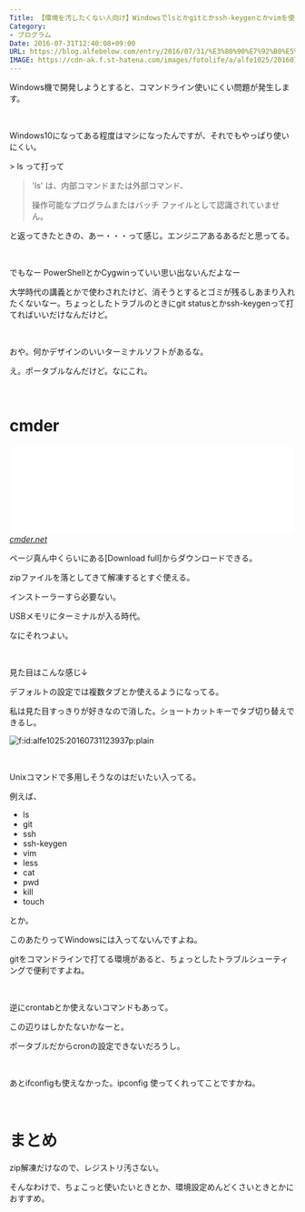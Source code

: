 ```yaml
---
Title: 【環境を汚したくない人向け】Windowsでlsとかgitとかssh-keygenとかvimを使えるようにするcmder
Category:
- プログラム
Date: 2016-07-31T12:40:08+09:00
URL: https://blog.alfebelow.com/entry/2016/07/31/%E3%80%90%E7%92%B0%E5%A2%83%E3%82%92%E6%B1%9A%E3%81%97%E3%81%9F%E3%81%8F%E3%81%AA%E3%81%84%E4%BA%BA%E5%90%91%E3%81%91%E3%80%91Windows%E3%81%A7ls%E3%81%A8%E3%81%8Bgit%E3%81%A8%E3%81%8Bssh-keygen%E3%81%A8
IMAGE: https://cdn-ak.f.st-hatena.com/images/fotolife/a/alfe1025/20160731/20160731123937.png
---
```


<p>Windows機で開発しようとすると、コマンドライン使いにくい問題が発生します。</p>
<p> </p>
<p>Windows10になってある程度はマシになったんですが、それでもやっぱり使いにくい。</p>
<p>&gt; ls って打って</p>
<blockquote>
<p>'ls' は、内部コマンドまたは外部コマンド、</p>
<p>操作可能なプログラムまたはバッチ ファイルとして認識されていません。 </p>
</blockquote>
<p>と返ってきたときの、あー・・・って感じ。エンジニアあるあるだと思ってる。</p>
<p> </p>
<p>でもなー PowerShellとかCygwinっていい思い出ないんだよなー</p>
<p>大学時代の講義とかで使わされたけど、消そうとするとゴミが残るしあまり入れたくないなー。ちょっとしたトラブルのときにgit statusとかssh-keygenって打てればいいだけなんだけど。</p>
<p> </p>
<p>おや。何かデザインのいいターミナルソフトがあるな。</p>
<p>え。ポータブルなんだけど。なにこれ。</p>
<p> </p>

# cmder

<p><iframe class="embed-card embed-webcard" style="display: block; width: 100%; height: 155px; max-width: 500px; margin: auto;" title="cmder | Console Emulator" src="//hatenablog-parts.com/embed?url=http%3A%2F%2Fcmder.net%2F" frameborder="0" scrolling="no"></iframe><cite class="hatena-citation"><a href="http://cmder.net/">cmder.net</a></cite></p>
<p>ページ真ん中くらいにある[Download full]からダウンロードできる。</p>
<p>zipファイルを落としてきて解凍するとすぐ使える。</p>
<p>インストーラーすら必要ない。</p>
<p>USBメモリにターミナルが入る時代。</p>
<p>なにそれつよい。</p>
<p> </p>
<p>見た目はこんな感じ↓</p>
<p>デフォルトの設定では複数タブとか使えるようになってる。</p>
<p>私は見た目すっきりが好きなので消した。ショートカットキーでタブ切り替えできるし。</p>
<p><img class="hatena-fotolife" title="f:id:alfe1025:20160731123937p:plain" src="https://cdn-ak.f.st-hatena.com/images/fotolife/a/alfe1025/20160731/20160731123937.png" alt="f:id:alfe1025:20160731123937p:plain" /></p>
<p> </p>
<p>Unixコマンドで多用しそうなのはだいたい入ってる。</p>
<p>例えば、</p>
<ul>
<li>ls</li>
<li>git</li>
<li>ssh</li>
<li>ssh-keygen</li>
<li>vim</li>
<li>less</li>
<li>cat</li>
<li>pwd</li>
<li>kill</li>
<li>touch</li>
</ul>
<p>とか。</p>
<p>このあたりってWindowsには入ってないんですよね。</p>
<p>gitをコマンドラインで打てる環境があると、ちょっとしたトラブルシューティングで便利ですよね。</p>
<p> </p>
<p>逆にcrontabとか使えないコマンドもあって。</p>
<p>この辺りはしかたないかなーと。</p>
<p>ポータブルだからcronの設定できないだろうし。</p>
<p> </p>
<p>あとifconfigも使えなかった。ipconfig 使ってくれってことですかね。</p>
<p> </p>

# まとめ

<p>zip解凍だけなので、レジストリ汚さない。</p>
<p>そんなわけで、ちょこっと使いたいときとか、環境設定めんどくさいときとかにおすすめ。</p>
